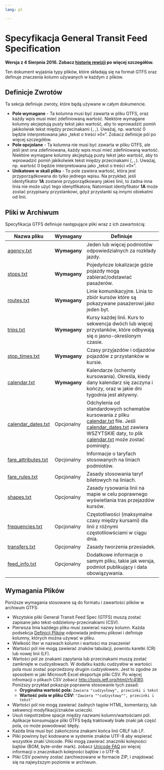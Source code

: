 ```yaml
---
lang: pl

---
```

# Specyfikacja General Transit Feed Specification

**Wersja z 4 Sierpnia 2016. Zobacz [historię rewizji](https://github.com/google/transit/blob/master/gtfs/CHANGES.md) po więcej szczegółów.**

Ten dokument wyjaśnia typy plików, które składają się na format GTFS oraz definuje znaczenia kolumn używanych w każdym z plików.

## Definicje Zwrotów

Ta sekcja definiuje zwroty, które będą używane w całym dokumencie.

* **Pole wymagane** - Ta kolumna musi być zawarta w pliku GTFS, oraz każdy wpis musi mieć zdefiniowaną wartość. Niektóre wymagane kolumny akcjeptują pusty tekst jako wartość, aby to wprowadzić pomiń jakikolwiek tekst między przecinakami (`,,`). Uważaj, np. wartość 0 będzie interpretowana jako „tekst o treści »0«”. Zobacz definicje pól po więcej szczegółów.
* **Pole opcjolane** - Ta kolumna nie musi być zawarta w pliku GTFS, ale jeśli jest ona zdefiniowana, każdy wpis musi mieć zdefiniowaną wartość. Niektóre wymagane kolumny akcjeptują pusty tekst jako wartość, aby to wprowadzić pomiń jakikolwiek tekst między przecinakami (`,,`). Uważaj, np. wartość 0 będzie interpretowana jako „tekst o treści »0«”.
* **Unikatowe w skali pliku** - To pole zawiera wartość, która jest przyporządkowana do tylko jednego wpisu. Na przykład, jeśli identyfikator **1A** zostanie przyporządkowany jakieś linii, to żadna inna linia nie może użyć tego idenytfikatora; Natomiast identyfikator **1A** może zostać przypisany przystankowi, gdyż przystanki są innymi obiekatmi od linii.

## Pliki w Archiwum

Specyfikacja GTFS definiuje następujące pliki wraz z ich zawartością:

|  Nazwa pliku | Wymagany | Definiuje |
|  ------ | ------ | ------ |
|  [agency.txt](#agency) | **Wymagany** | Jeden lub więcej podmiotów odpowiedzialnych za rozkłady jazdy. |
|  [stops.txt](#stops) | **Wymagany** | Pojedyńcze lokalizacje gdzie pojazdy mogą zabierać/odstawiać pasażerów. |
|  [routes.txt](#routes) | **Wymagany** | Linie komunikacyjne. Linia to zbiór kursów które są pokazywane pasażerowi jako jeden byt. |
|  [trips.txt](#trips)  | **Wymagany** | Kursy każdej linii. Kurs to sekwencja dwóch lub więcej przystanków, które odbywają się o jasno-określonym czasie. |
|  [stop_times.txt](#stop_times)  | **Wymagany** | Czasy przyjazdów i odjazdów pojazdów z przystanków w kursie. |
|  [calendar.txt](#calendar)  | **Wymagany** | Kalendarze (schemty kursowania). Określa, kiedy dany kalendarz się zaczyna i kończy, oraz w jakie dni tygodnia jest aktywny. |
|  [calendar_dates.txt](#calendar_dates)  | Opcjonalny | Odchylenia od standardowych schematów kursowania z pliku [calendar.txt](#calendar) file. Jeśli [calendar_dates.txt](#calendar_dates) zawiera WSZYTSKIE daty, to plik [calendar.txt](#calendar) może zostać pominięty. |
|  [fare_attributes.txt](#fare_attributes)  | Opcjonalny | Informacje o taryfach stosowanych na liniach podmiotów. |
|  [fare_rules.txt](#fare_rules)  | Opcjonalny | Zasady stosowania taryf biletowych na liniach. |
|  [shapes.txt](#shapes)  | Opcjonalny | Zasady rysowania linii na mapie w celu poprawnego wyświetlania tras przejazdów kursów. |
|  [frequencies.txt](#frequencies)  | Opcjonalny | Częstotliwości (maksymalne czasy między kursami) dla linii z różnymi częstotliowściami w ciągu dnia. |
|  [transfers.txt](#transfers)  | Opcjonalny | Zasady tworzenia przesiadek. |
|  [feed_info.txt](#feed_info)  | Opcjonalny | Dodatkowe informacje o samym pliku, takie jak wersja, podmiot publikujący i data obowiązywania. |

## Wymagania Plików

Poniższe wymagania stosowane są do formatu i zawartości plików w archiwum GTFS:

* Wszytskie pliki General Transit Feed Spec (GTFS) muszą zostać zapisane jako tekst-oddzielony-przecinakiami (CSV).
* Pierwsza linia każdego pliku musi zawierać nazwy kolumn. Każda podsekcja [Definicji Plików](#Field-Definitions) odpowiada jednemu plikowi i definiuje kolumny, których można używać w pliku.
* Wielkość liter w nazwach kolumn i wartości ma znaczenie!
* Wartości pól nie mogą zawierać znaków tabulacji, powrotu karetki (CR) lub nowej linii (LF).
* Wartości pól ze znakami zapytania lub przecinakami muszą zostać zamknięte w cudzysłowach. W dodatku każdu cudzysłów w wartości pola musi zostać poprzedzony drugim cudzysłowem. Jest to zgodne ze sposobem w jaki Microsoft Excel eksportuje pliki CSV. Po więcej infromacji o plikach CSV zobacz http://tools.ietf.org/html/rfc4180.
Poniższy przykład pokazuje poprawne stosowanie tych zasad:
  * **Oryginalna wartość pola:** `Zawiera "cudzysłowy", przecinki i tekst`
  * **Wartość pola w pliku CSV:** `"Zawiera ""cudzysłowy"", przecinki i tekst"`
* Wartości pól nie mogą zawierać żadnych tagów HTML, komentarzy, lub sekwencji modyfikacji/znaków ucieczki.
* Usuń niepotrzebne spacje między nazwami kolumn/wartościami pól. Aplikacje konsumujące pliki GTFS będą traktowały białe znaki jak część pola, co może powodować błędy.
* Każda linia musi być zakończona znakami końca linii CRLF lub LF.
* Pliki powinny być kodowane w systemie znaków UTF-8 aby wspierać wszystkie znaki Unicode. Pliki mogą zawierać znaczniki kolejności bajtów (BOM, byte-order mark). zobacz [Unicode FAQ](http://unicode.org/faq/utf_bom.html#BOM) po więcej informacji o znacznikach kolejności bajtów i o UTF-8.
* Pliki CSV powinny zostać zarchiwzowane w formacie ZIP, i znajdować się na najwyższym poziomie w archiwum.
